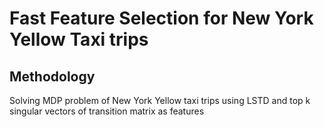 # Fast Feature Selection for New York Yellow Taxi trips 
## Methodology
Solving MDP problem of New York Yellow taxi trips using LSTD and top k singular vectors of transition matrix as features

